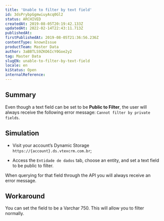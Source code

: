 ```yaml
---
title: 'Unable to filter by text field'
id: 3dsPrybpGgmwiuyAcq0Gl2
status: ARCHIVED
createdAt: 2019-08-05T20:19:42.133Z
updatedAt: 2022-02-14T22:43:11.713Z
publishedAt: 
firstPublishedAt: 2019-08-05T21:36:56.236Z
contentType: knownIssue
productTeam: Master Data
author: 3aBBTLS9ZKO6IcY0Goe2y2
tag: Master Data
slugEN: unable-to-filter-by-text-field
locale: en
kiStatus: Open
internalReference: 
---
```


## Summary

Even though a text field can be set to be __Public to Filter__, the user will always receive the following error message: `Cannot filter by private fields`.


## Simulation

- Visit your account’s Dynamic Storage `https://{account}.ds.vtexcrm.com.br`;

- Access the `Entidade de dados` tab, choose an entity, and set a text field to be public to filter.

When querying for that field through the API you will always receive an error message.

## Workaround

You can set the field to be a Varchar 750. This will allow you to filter normally.

